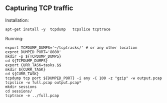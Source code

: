 ## Capturing TCP traffic


Installation:  
```shell 
apt-get install -y  tcpdump   tcpslice tcptrace
```

Running:  
```shell 
export TCPDUMP_DUMPS='~/tcptracks/' # or any other location
exprot DUMPED_PORT='8080'
mkdir -p ${TCPDUMP_DUMPS}
cd ${TCPDUMP_DUMPS}
export CURR_TASK=tasks.$$
mkdir ${CURR_TASK}
cd ${CURR_TASK}
tcpdump tcp port ${DUMPED_PORT} -i any -C 100 -z "gzip" -w output.pcap
tcpslice -w full.pcap output.pcap*
mkdir sessions
cd sessions/
tcptrace -e ../full.pcap
```